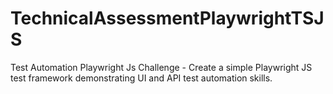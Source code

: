 # TechnicalAssessmentPlaywrightTSJS
Test Automation Playwright Js Challenge - Create a simple Playwright JS test framework demonstrating UI and API test automation skills.
